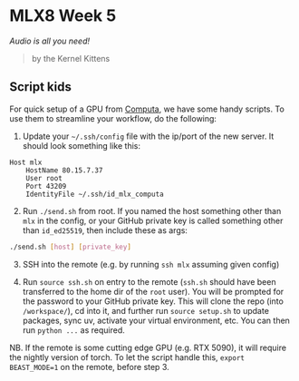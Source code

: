 # MLX8 Week 5

_Audio is all you need!_

> by the Kernel Kittens


## Script kids

For quick setup of a GPU from [Computa](https://computa.mlx.institute/), we have some handy scripts. To use them to streamline your workflow, do the following:

1. Update your `~/.ssh/config` file with the ip/port of the new server. It should look something like this:

```
Host mlx
	HostName 80.15.7.37
	User root
	Port 43209
	IdentityFile ~/.ssh/id_mlx_computa
```

2. Run `./send.sh` from root. If you named the host something other than `mlx` in the config, or your GitHub private key is called something other than `id_ed25519`, then include these as args:

```sh
./send.sh [host] [private_key]
```

3. SSH into the remote (e.g. by running `ssh mlx` assuming given config)

4. Run `source ssh.sh` on entry to the remote (`ssh.sh` should have been transferred to the home dir of the `root` user). You will be prompted for the password to your GitHub private key. This will clone the repo (into `/workspace/`), cd into it, and further run `source setup.sh` to update packages, sync uv, activate your virtual environment, etc. You can then run `python ...` as required.

NB. If the remote is some cutting edge GPU (e.g. RTX 5090), it will require the nightly version of torch. To let the script handle this, `export BEAST_MODE=1` on the remote, before step 3.
